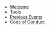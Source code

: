 - [Welcome](./welcome.md)
- [Tools](./tools.md)
- [Previous Events](./previous-events.md)
- [Code of Conduct](./coc.md)
